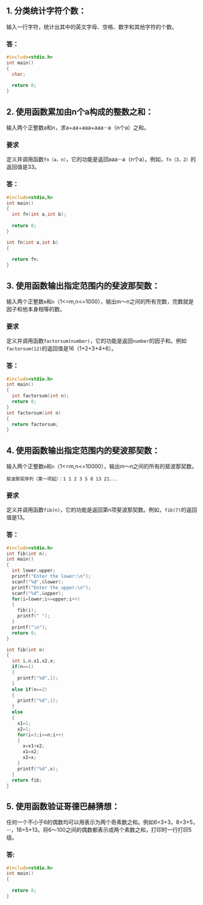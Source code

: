 ## 1. 分类统计字符个数：
输入一行字符，统计出其中的英文字母、空格、数字和其他字符的个数。
### 答：
```C
#include<stdio.h>
int main()
{
  char;
  
  return 0;
}
```
## 2. 使用函数累加由n个a构成的整数之和：
输入两个正整数a和n，求a+aa+aaa+aaa···a（n个a）之和。
### 要求
定义并调用函数`fn（a，n）`，它的功能是返回aaa···a（n个a）。例如，`fn（3，2）`的返回值是33。
### 答：
```C
#include<stdio,h>
int main()
{
  int fn(int a,int b);
  
  return 0;
}

int fn(int a,int b)
{
  
  return fn;
}
```
## 3. 使用函数输出指定范围内的斐波那契数：
输入两个正整数`m`和`n`（1<=m,n<=1000），输出m～n之间的所有完数，完数就是因子和他本身相等的数。
### 要求
定义并调用函数`factorsum(number)`，它的功能是返回`number`的因子和。例如`factorsum(12)`的返回值是16（1+2+3+4+6）。
### 答：
```C
#include<stdio.h>
int main()
{
  int factorsum(int n);
  return 0;
}
int factorsum(int n)
{
  return factorsum;
}
```
## 4. 使用函数输出指定范围内的斐波那契数：
输入两个正整数`m`和`n`（1<=m,n<=10000），输出m～n之间的所有的斐波那契数。
```
斐波那契序列（第一项起）：1 1 2 3 5 8 13 21...
```
### 要求
定义并调用函数`fib(n)`，它的功能是返回第n项斐波那契数。例如，`fib(7)`的返回值是13。
### 答：
```C
#include<stdio.h>
int fib(int n);
int main()
{
  int lower,upper;
  printf("Enter the lower:\n");
  scanf("%d",&lower);
  printf("Enter the upper:\n");
  scanf("%d",&upper);
  for(i=lower;i<=upper;i++)
  {
    fib(i);
    printf(" ");
  }
  printf("\n");
  return 0;
}

int fib(int n)
{
  int i,n,x1,x2,x;
  if(n==1)
  {
    printf("%d",1);
  }
  else if(n==2)
  {
    printf("%d",1);
  }
  else
  {
    x1=1;
    x2=1;
    for(i=3;i<=n;i++)
    {
      x=x1+x2;
      x1=x2;
      x2=x;
    }
    printf("%d",x);
  }
  return fib;
}
```
## 5. 使用函数验证哥德巴赫猜想：
任何一个不小于6的偶数均可以用表示为两个奇素数之和。例如6=3+3，8=3+5，···，18=5+13。将6～100之间的偶数都表示成两个素数之和，打印时一行打印5组。
### 答:
```C
#include<stdio.h>
int main()
{
  
  return 0;
}

